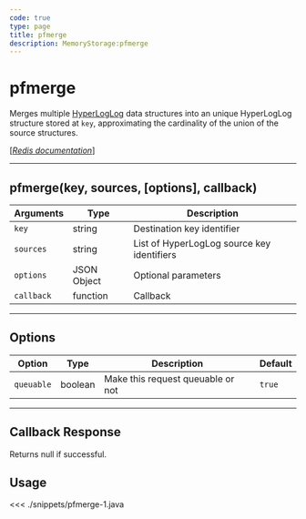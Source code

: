 ```yaml
---
code: true
type: page
title: pfmerge
description: MemoryStorage:pfmerge
---
```


# pfmerge

Merges multiple [HyperLogLog](https://en.wikipedia.org/wiki/HyperLogLog) data structures into an unique HyperLogLog structure stored at `key`, approximating the cardinality of the union of the source structures.

[[_Redis documentation_]](https://redis.io/commands/pfmerge)

---

## pfmerge(key, sources, [options], callback)

| Arguments  | Type        | Description                                |
| ---------- | ----------- | ------------------------------------------ |
| `key`      | string      | Destination key identifier                 |
| `sources`  | string      | List of HyperLogLog source key identifiers |
| `options`  | JSON Object | Optional parameters                        |
| `callback` | function    | Callback                                   |

---

## Options

| Option     | Type    | Description                       | Default |
| ---------- | ------- | --------------------------------- | ------- |
| `queuable` | boolean | Make this request queuable or not | `true`  |

---

## Callback Response

Returns null if successful.

## Usage

<<< ./snippets/pfmerge-1.java
